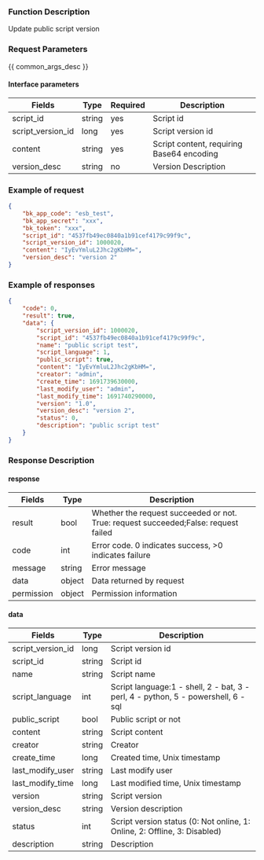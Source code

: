 ### Function Description

Update public script version

### Request Parameters

{{ common_args_desc }}

#### Interface parameters

| Fields            | Type   | Required | Description                               |
| ----------------- | ------ | -------- | ----------------------------------------- |
| script_id         | string | yes      | Script id                                 |
| script_version_id | long   | yes      | Script version id                         |
| content           | string | yes      | Script content, requiring Base64 encoding |
| version_desc      | string | no       | Version Description                       |


### Example of request

```json
{
    "bk_app_code": "esb_test",
    "bk_app_secret": "xxx",
    "bk_token": "xxx",
    "script_id": "4537fb49ec0840a1b91cef4179c99f9c",
    "script_version_id": 1000020,
    "content": "IyEvYmluL2Jhc2gKbHM=",
    "version_desc": "version 2"
}
```

### Example of responses

```json
{
    "code": 0,
    "result": true,
    "data": {
        "script_version_id": 1000020,
        "script_id": "4537fb49ec0840a1b91cef4179c99f9c",
        "name": "public script test",
        "script_language": 1,
        "public_script": true,
        "content": "IyEvYmluL2Jhc2gKbHM=",
        "creator": "admin",
        "create_time": 1691739630000,
        "last_modify_user": "admin",
        "last_modify_time": 1691740290000,
        "version": "1.0",
        "version_desc": "version 2",
        "status": 0,
        "description": "public script test"
	}
}
```

### Response Description

#### response

| Fields     | Type   | Description                                                  |
| ---------- | ------ | ------------------------------------------------------------ |
| result     | bool   | Whether the request succeeded or not. True: request succeeded;False: request failed |
| code       | int    | Error code. 0 indicates success, >0 indicates failure        |
| message    | string | Error message                                                |
| data       | object | Data returned by request                                     |
| permission | object | Permission information                                       |

#### data

| Fields            | Type   | Description                                                  |
| ----------------- | ------ | ------------------------------------------------------------ |
| script_version_id | long   | Script version id                                            |
| script_id         | string | Script id                                                    |
| name              | string | Script name                                                  |
| script_language   | int    | Script language:1 - shell, 2 - bat, 3 - perl, 4 - python, 5 - powershell, 6 - sql |
| public_script     | bool   | Public script or not                                         |
| content           | string | Script content                                               |
| creator           | string | Creator                                                      |
| create_time       | long   | Created time, Unix timestamp                                 |
| last_modify_user  | string | Last modify user                                             |
| last_modify_time  | long   | Last modified time, Unix timestamp                           |
| version           | string | Script version                                               |
| version_desc      | string | Version description                                          |
| status            | int    | Script version status (0: Not online, 1: Online, 2: Offline, 3: Disabled) |
| description       | string | Description                                                  |

